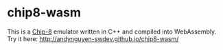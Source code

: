 # chip8-wasm

This is a [Chip-8](https://en.wikipedia.org/wiki/CHIP-8) emulator written in C++ and compiled into WebAssembly. Try it here: http://andynguyen-swdev.github.io/chip8-wasm/
